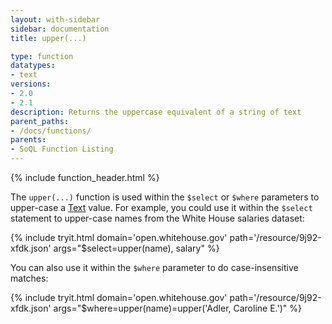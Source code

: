 ```yaml
---
layout: with-sidebar
sidebar: documentation
title: upper(...)

type: function
datatypes:
- text 
versions:
- 2.0
- 2.1
description: Returns the uppercase equivalent of a string of text
parent_paths: 
- /docs/functions/
parents: 
- SoQL Function Listing 
---
```


{% include function_header.html %}

The `upper(...)` function is used within the `$select` or `$where` parameters to upper-case a [Text](/docs/datatypes/text.html) value. For example, you could use it within the `$select` statement to upper-case names from the White House salaries dataset:

{% include tryit.html domain='open.whitehouse.gov' path='/resource/9j92-xfdk.json' args="$select=upper(name), salary" %}

You can also use it within the `$where` parameter to do case-insensitive matches:

{% include tryit.html domain='open.whitehouse.gov' path='/resource/9j92-xfdk.json' args="$where=upper(name)=upper('Adler, Caroline E.')" %}
